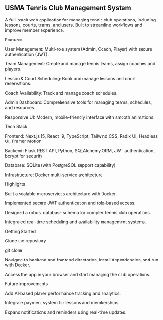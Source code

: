 ## USMA Tennis Club Management System

A full-stack web application for managing tennis club operations, including lessons, courts, teams, and users. Built to streamline workflows and improve member experience.

Features

User Management: Multi-role system (Admin, Coach, Player) with secure authentication (JWT).

Team Management: Create and manage tennis teams, assign coaches and players.

Lesson & Court Scheduling: Book and manage lessons and court reservations.

Coach Availability: Track and manage coach schedules.

Admin Dashboard: Comprehensive tools for managing teams, schedules, and resources.

Responsive UI: Modern, mobile-friendly interface with smooth animations.

Tech Stack

Frontend: Next.js 15, React 19, TypeScript, Tailwind CSS, Radix UI, Headless UI, Framer Motion

Backend: Flask REST API, Python, SQLAlchemy ORM, JWT authentication, bcrypt for security

Database: SQLite (with PostgreSQL support capability)

Infrastructure: Docker multi-service architecture

Highlights

Built a scalable microservices architecture with Docker.

Implemented secure JWT authentication and role-based access.

Designed a robust database schema for complex tennis club operations.

Integrated real-time scheduling and availability management systems.

Getting Started

Clone the repository

git clone <repo-url>


Navigate to backend and frontend directories, install dependencies, and run with Docker.

Access the app in your browser and start managing the club operations.

Future Improvements

Add AI-based player performance tracking and analytics.

Integrate payment system for lessons and memberships.

Expand notifications and reminders using real-time updates.
